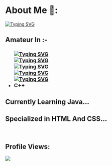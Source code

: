 
<html>
  <head>
    
  </head>
  <body>
    <h1> About Me 📇: </h1>
    <a href="https://git.io/typing-svg"><img src="https://readme-typing-svg.demolab.com?font=Fira+Code&size=22&pause=968&color=3BC0F7&width=435&lines=Hi+I+Am+Sounak;A+Computer+Applications+Student;Coding+Only+For+Fun;Experienced+Webpage+Designer" alt="Typing SVG" /></a>
    <h2>Amateur In :-</h2>
<h3>
    <ul>
      <a href="https://git.io/typing-svg"><img src="https://readme-typing-svg.demolab.com?font=Fira+Code&size=30&pause=1000&color=F77A38&width=435&lines=HTML" alt="Typing SVG" /></a>
<br>
      <a href="https://git.io/typing-svg"><img src="https://readme-typing-svg.demolab.com?font=Fira+Code&size=30&pause=1000&color=2FA9F7&width=435&lines=CSS" alt="Typing SVG" /></a>
<br>
      <a href="https://git.io/typing-svg"><img src="https://readme-typing-svg.demolab.com?font=Fira+Code&size=30&pause=1000&color=F7F43D&width=435&lines=JavaScript+" alt="Typing SVG" /></a>
<br>
      <a href="https://git.io/typing-svg"><img src="https://readme-typing-svg.demolab.com?font=Fira+Code&size=30&pause=1000&color=6CADF7&width=435&lines=Java" alt="Typing SVG" /></a>
<br>
      <a href="https://git.io/typing-svg"><img src="https://readme-typing-svg.demolab.com?font=Fira+Code&size=30&pause=1000&color=B1F7F7&width=435&lines=C" alt="Typing SVG" /></a>
<br>
      <li>C++</li>
    </ul>
</h3>
    <h2>Currently Learning Java...</h2>
    <h2>Specialized in HTML And CSS...</h2>
<br>
<h2>Profile Views:</h2>
<a href="https://visitcount.itsvg.in">
  <img src="https://visitcount.itsvg.in/api?id=sounaksarbadhikary&label=156&color=1&icon=0&pretty=false" />
</a>
  </body>
</html>

<!---
sounaksarbadhikary/sounaksarbadhikary is a ✨ special ✨ repository because its `README.md` (this file) appears on your GitHub profile.
You can click the Preview link to take a look at your changes.
--->
